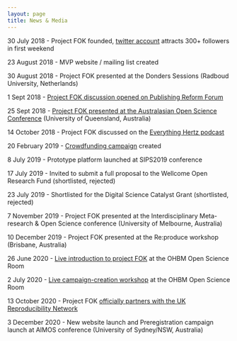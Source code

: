 ```yaml
---
layout: page
title: News & Media
---
```


30 July 2018 - Project FOK founded, [twitter account](https://twitter.com/projectfok) attracts 300+ followers in first weekend

23 August 2018 - MVP website / mailing list created

30 August 2018 - Project FOK presented at the Donders Sessions (Radboud University, Netherlands)

1 Sept 2018 - [Project FOK discussion opened on Publishing Reform Forum](https://gitlab.com/publishing-reform/discussion/-/issues/78)

25 Sept 2018 - [Project FOK presented at the Australasian Open Science Conference](https://osf.io/gb5yv/) (University of Queensland, Australia)

14 October 2018 - Project FOK discussed on the [Everything Hertz podcast](https://soundcloud.com/everything-hertz/70-doubling-blinding-dog-balls)

20 February 2019 - [Crowdfunding campaign](https://www.gofundme.com/f/rpjkz-test) created

8 July 2019 - Prototype platform launched at SIPS2019 conference

17 July 2019 - Invited to submit a full proposal to the Wellcome Open Research Fund (shortlisted, rejected)

23 July 2019 - Shortlisted for the Digital Science Catalyst Grant (shortlisted, rejected)

7 November 2019 - Project FOK presented at the Interdisciplinary Meta-research & Open Science conference (University of Melbourne, Australia)

10 December 2019 - Project FOK presented at the Re:produce workshop (Brisbane, Australia)

26 June 2020 - [Live introduction to project FOK](https://www.youtube.com/watch?v=_JTPtyPrMLM) at the OHBM Open Science Room

2 July 2020 - [Live campaign-creation workshop](https://www.youtube.com/watch?v=5LJbzztPpME) at the OHBM Open Science Room

13 October 2020 - Project FOK [officially partners with the UK Reproducibility Network](https://www.ukrn.org/2020/10/13/ukrn-partnering-project-fok/)

3 December 2020 - New website launch and Preregistration campaign launch at AIMOS conference (University of Sydney/NSW, Australia)
